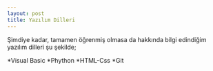 ```yaml
---
layout: post
title: Yazılım Dilleri
---
```


Şimdiye kadar, tamamen öğrenmiş olmasa da hakkında bilgi edindiğim yazılım dilleri şu şekilde;

*Visual Basic
*Phython
*HTML-Css
*Git